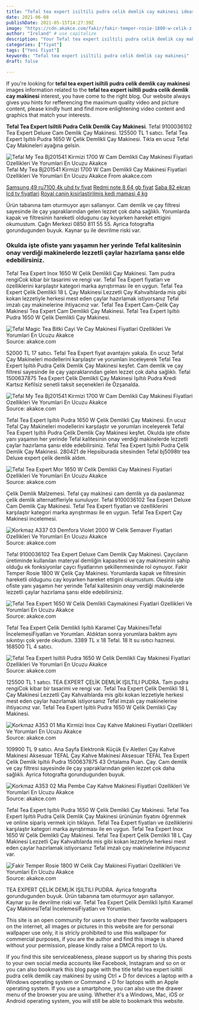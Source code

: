 ```yaml
---
title: "Tefal tea expert isiltili pudra celik demlik cay makinesi ideas in 2021 "
date: 2021-06-08
publishDate: 2021-05-15T14:27:39Z
image: "https://cdn.akakce.com/fakir/fakir-temper-rosie-1800-w-celik-z.jpg"
author: "Ireland" # use capitalize
description: "Your Tefal tea expert isiltili pudra celik demlik cay makinesi images are available in this site. Tefal tea expert isiltili pudra celik demlik cay makinesi are a topic that is being searched for and liked by netizens now. You can Get the Tefal tea expert isiltili pudra celik demlik cay makinesi files here. Find and Download all royalty-free photos."
categories: ["fiyat"]
tags: ["Yeni fiyat"]
keywords: "Tefal tea expert isiltili pudra celik demlik cay makinesi"
draft: false

---
```


If you're looking for **tefal tea expert isiltili pudra celik demlik cay makinesi** images information related to the **tefal tea expert isiltili pudra celik demlik cay makinesi** interest, you have come to the right  blog.  Our website always  gives you  hints  for refferencing  the maximum  quality video and picture  content, please kindly hunt and find more enlightening video content and graphics  that match your interests.

**Tefal Tea Expert Isiltili Pudra Celik Demlik Cay Makinesi**. Tefal 9100036102 Tea Expert Deluxe Cam Demlik Çay Makinesi. 125500 TL 1 satıcı. Tefal Tea Expert Işıltılı Pudra 1650 W Çelik Demlikli Çay Makinesi. Tıkla en ucuz Tefal Çay Makineleri ayağına gelsin.

![Tefal My Tea Bj201541 Kirmizi 1700 W Cam Demlikli Cay Makinesi Fiyatlari Ozellikleri Ve Yorumlari En Ucuzu Akakce](https://cdn.akakce.com/tefal/tefal-my-tea-bj201541-kirmizi-1700-w-cam-demlikli-z.jpg "Tefal My Tea Bj201541 Kirmizi 1700 W Cam Demlikli Cay Makinesi Fiyatlari Ozellikleri Ve Yorumlari En Ucuzu Akakce")
Tefal My Tea Bj201541 Kirmizi 1700 W Cam Demlikli Cay Makinesi Fiyatlari Ozellikleri Ve Yorumlari En Ucuzu Akakce From akakce.com

[Samsung 49 ru7100 4k uhd tv fiyat](/samsung-49-ru7100-4k-uhd-tv-fiyat/)
[Redmi note 8 64 gb fiyat](/redmi-note-8-64-gb-fiyat/)
[Saba 82 ekran lcd tv fiyatlari](/saba-82-ekran-lcd-tv-fiyatlari/)
[Royal canin kisirlastirilmis kedi mamasi 4 kg](/royal-canin-kisirlastirilmis-kedi-mamasi-4-kg/)

Ürün tabanına tam oturmuyor aşırı sallanıyor. Cam demlik ve çay filtresi sayesinde ile çay yapraklarından gelen lezzet çok daha sağlıklı. Yorumlarda kapak ve filtresinin hareketli oldugunu cay koyarken hareket ettigini okumustum. Çağrı Merkezi 0850 811 55 55. Ayrica fotografta gorundugunden buyuk. Kaynar şu ile devrilme riski var.

### Okulda işte ofiste yanı yaşamın her yerinde Tefal kalitesinin onay verdiği makinelerde lezzetli çaylar hazırlama şansı elde edebilirsiniz.

Tefal Tea Expert Inox 1650 W Çelik Demlikli Çay Makinesi. Tam pudra rengiCok kibar bir tasarimi ve rengi var. Tefal Tea Expert fiyatları ve özelliklerini karşılaştır kategori marka ayrıştırması ile en uygun. Tefal Tea Expert Çelik Demlikli 18 L Çay Makinesi Lezzetli Çay Kahvaltılarda mis gibi kokan lezzetiyle herkesi mest eden çaylar hazırlamak istiyorsanız Tefal imzalı çay makinelerine ihtiyacınız var. Tefal Tea Expert Cam-Çelik Çay Makinesi Tea Expert Cam Demlikli Çay Makinesi. Tefal Tea Expert Işıltılı Pudra 1650 W Çelik Demlikli Çay Makinesi.


![Tefal Magic Tea Bitki Cayi Ve Cay Makinesi Fiyatlari Ozellikleri Ve Yorumlari En Ucuzu Akakce](https://cdn.akakce.com/tefal/tefal-magic-tea-bitki-cayi-ve-z.jpg "Tefal Magic Tea Bitki Cayi Ve Cay Makinesi Fiyatlari Ozellikleri Ve Yorumlari En Ucuzu Akakce")
Source: akakce.com

52000 TL 17 satıcı. Tefal Tea Expert fiyat avantajını yakala. En ucuz Tefal Çay Makineleri modellerini karşılaştır ve yorumları inceleyerek Tefal Tea Expert Işıltılı Pudra Çelik Demlik Çay Makinesi keşfet. Cam demlik ve çay filtresi sayesinde ile çay yapraklarından gelen lezzet çok daha sağlıklı. Tefal 1500637875 Tea Expert Çelik Demlikli Çay Makinesi Işıltılı Pudra Kredi Kartsız Kefilsiz senetli taksit seçenekleri ile Özşanalda.

![Tefal My Tea Bj201541 Kirmizi 1700 W Cam Demlikli Cay Makinesi Fiyatlari Ozellikleri Ve Yorumlari En Ucuzu Akakce](https://cdn.akakce.com/tefal/tefal-my-tea-bj201541-kirmizi-1700-w-cam-demlikli-z.jpg "Tefal My Tea Bj201541 Kirmizi 1700 W Cam Demlikli Cay Makinesi Fiyatlari Ozellikleri Ve Yorumlari En Ucuzu Akakce")
Source: akakce.com

Tefal Tea Expert Işıltılı Pudra 1650 W Çelik Demlikli Çay Makinesi. En ucuz Tefal Çay Makineleri modellerini karşılaştır ve yorumları inceleyerek Tefal Tea Expert Işıltılı Pudra Çelik Demlik Çay Makinesi keşfet. Okulda işte ofiste yanı yaşamın her yerinde Tefal kalitesinin onay verdiği makinelerde lezzetli çaylar hazırlama şansı elde edebilirsiniz. Tefal Tea Expert Işıltılı Pudra Çelik Demlik Çay Makinesi. 280421 de Hepsiburada sitesinden Tefal bj5098tr tea Deluxe expert çelik demlik aldım.

![Tefal Tea Expert Mor 1650 W Celik Demlikli Cay Makinesi Fiyatlari Ozellikleri Ve Yorumlari En Ucuzu Akakce](https://cdn.akakce.com/tefal/tefal-tea-expert-mor-1650-w-celik-demlikli-z.jpg "Tefal Tea Expert Mor 1650 W Celik Demlikli Cay Makinesi Fiyatlari Ozellikleri Ve Yorumlari En Ucuzu Akakce")
Source: akakce.com

Çelik Demlik Malzemesi. Tefal çay makinesi cam demlik ya da paslanmaz çelik demlik alternatifleriyle sunuluyor. Tefal 9100036102 Tea Expert Deluxe Cam Demlik Çay Makinesi. Tefal Tea Expert fiyatları ve özelliklerini karşılaştır kategori marka ayrıştırması ile en uygun. Tefal Tea Expert Çay Makinesi incelemesi.

![Korkmaz A337 03 Demfora Violet 2000 W Celik Semaver Fiyatlari Ozellikleri Ve Yorumlari En Ucuzu Akakce](https://cdn.akakce.com/korkmaz/korkmaz-a337-03-demfora-violet-2000-w-celik-semaver-z.jpg "Korkmaz A337 03 Demfora Violet 2000 W Celik Semaver Fiyatlari Ozellikleri Ve Yorumlari En Ucuzu Akakce")
Source: akakce.com

Tefal 9100036102 Tea Expert Deluxe Cam Demlik Çay Makinesi. Çaycıların üretiminde kullanılan materyal demliğin kapasitesi ve çay makinesinin sahip olduğu ek fonksiyonlar çaycı fiyatlarının şekillenmesinde rol oynuyor. Fakir Temper Rosie 1800 W Çelik Çay Makinesi. Yorumlarda kapak ve filtresinin hareketli oldugunu cay koyarken hareket ettigini okumustum. Okulda işte ofiste yanı yaşamın her yerinde Tefal kalitesinin onay verdiği makinelerde lezzetli çaylar hazırlama şansı elde edebilirsiniz.

![Tefal Tea Expert 1650 W Celik Demlikli Caymakinesi Fiyatlari Ozellikleri Ve Yorumlari En Ucuzu Akakce](https://cdn.akakce.com/tefal/tefal-tea-expert-1650-w-celik-demlikli-caymakinesi-z.jpg "Tefal Tea Expert 1650 W Celik Demlikli Caymakinesi Fiyatlari Ozellikleri Ve Yorumlari En Ucuzu Akakce")
Source: akakce.com

Tefal Tea Expert Çelik Demlikli Işıltılı Karamel Çay MakinesiTefal İncelemesiFiyatları ve Yorumları. Aldıktan sonra yorumlara baktım aynı sıkıntıyı çok yerde okudum. 3389 TL x 18 Tefal. 18 lt su ısıtıcı haznesi. 168500 TL 4 satıcı.

![Tefal Tea Expert Isiltili Pudra 1650 W Celik Demlikli Cay Makinesi Fiyatlari Ozellikleri Ve Yorumlari En Ucuzu Akakce](https://cdn.akakce.com/tefal/tefal-tea-expert-isiltili-pudra-1650-w-celik-demlikli-z.jpg "Tefal Tea Expert Isiltili Pudra 1650 W Celik Demlikli Cay Makinesi Fiyatlari Ozellikleri Ve Yorumlari En Ucuzu Akakce")
Source: akakce.com

125500 TL 1 satıcı. TEA EXPERT ÇELİK DEMLİK IŞILTILI PUDRA. Tam pudra rengiCok kibar bir tasarimi ve rengi var. Tefal Tea Expert Çelik Demlikli 18 L Çay Makinesi Lezzetli Çay Kahvaltılarda mis gibi kokan lezzetiyle herkesi mest eden çaylar hazırlamak istiyorsanız Tefal imzalı çay makinelerine ihtiyacınız var. Tefal Tea Expert Işıltılı Pudra 1650 W Çelik Demlikli Çay Makinesi.

![Korkmaz A353 01 Mia Kirmizi Inox Cay Kahve Makinesi Fiyatlari Ozellikleri Ve Yorumlari En Ucuzu Akakce](https://cdn.akakce.com/korkmaz/korkmaz-a353-01-mia-kirmizi-inox-cay-kahve-makinesi-z.jpg "Korkmaz A353 01 Mia Kirmizi Inox Cay Kahve Makinesi Fiyatlari Ozellikleri Ve Yorumlari En Ucuzu Akakce")
Source: akakce.com

109900 TL 9 satıcı. Ana Sayfa Elektronik Küçük Ev Aletleri Çay Kahve Makinesi Aksesuar TEFAL Çay Kahve Makinesi Aksesuar TEFAL Tea Expert Çelik Demlik Işıltılı Pudra 1500637875 43 Ortalama Puan. Çay. Cam demlik ve çay filtresi sayesinde ile çay yapraklarından gelen lezzet çok daha sağlıklı. Ayrica fotografta gorundugunden buyuk.

![Korkmaz A353 02 Mia Pembe Cay Kahve Makinesi Fiyatlari Ozellikleri Ve Yorumlari En Ucuzu Akakce](https://cdn.akakce.com/korkmaz/korkmaz-a353-02-mia-pembe-cay-kahve-makinesi-z.jpg "Korkmaz A353 02 Mia Pembe Cay Kahve Makinesi Fiyatlari Ozellikleri Ve Yorumlari En Ucuzu Akakce")
Source: akakce.com

Tefal Tea Expert Işıltılı Pudra 1650 W Çelik Demlikli Çay Makinesi. Tefal Tea Expert Işıltılı Pudra Çelik Demlik Çay Makinesi ürününün fiyatını öğrenmek ve online sipariş vermek için tıklayın. Tefal Tea Expert fiyatları ve özelliklerini karşılaştır kategori marka ayrıştırması ile en uygun. Tefal Tea Expert Inox 1650 W Çelik Demlikli Çay Makinesi. Tefal Tea Expert Çelik Demlikli 18 L Çay Makinesi Lezzetli Çay Kahvaltılarda mis gibi kokan lezzetiyle herkesi mest eden çaylar hazırlamak istiyorsanız Tefal imzalı çay makinelerine ihtiyacınız var.

![Fakir Temper Rosie 1800 W Celik Cay Makinesi Fiyatlari Ozellikleri Ve Yorumlari En Ucuzu Akakce](https://cdn.akakce.com/fakir/fakir-temper-rosie-1800-w-celik-z.jpg "Fakir Temper Rosie 1800 W Celik Cay Makinesi Fiyatlari Ozellikleri Ve Yorumlari En Ucuzu Akakce")
Source: akakce.com

TEA EXPERT ÇELİK DEMLİK IŞILTILI PUDRA. Ayrica fotografta gorundugunden buyuk. Ürün tabanına tam oturmuyor aşırı sallanıyor. Kaynar şu ile devrilme riski var. Tefal Tea Expert Çelik Demlikli Işıltılı Karamel Çay MakinesiTefal İncelemesiFiyatları ve Yorumları.

This site is an open community for users to share their favorite wallpapers on the internet, all images or pictures in this website are for personal wallpaper use only, it is stricly prohibited to use this wallpaper for commercial purposes, if you are the author and find this image is shared without your permission, please kindly raise a DMCA report to Us.

If you find this site serviceableness, please support us by sharing this posts to your own social media accounts like Facebook, Instagram and so on or you can also bookmark this blog page with the title tefal tea expert isiltili pudra celik demlik cay makinesi by using Ctrl + D for devices a laptop with a Windows operating system or Command + D for laptops with an Apple operating system. If you use a smartphone, you can also use the drawer menu of the browser you are using. Whether it's a Windows, Mac, iOS or Android operating system, you will still be able to bookmark this website.
